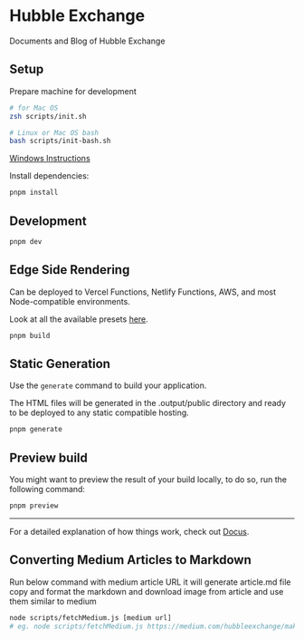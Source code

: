 # Hubble Exchange

Documents and Blog of Hubble Exchange

## Setup

Prepare machine for development

```bash
# for Mac OS
zsh scripts/init.sh

# Linux or Mac OS bash
bash scripts/init-bash.sh

```

[Windows Instructions](./scripts/WINDOWS.md)

Install dependencies:

```bash
pnpm install
```

## Development

```bash
pnpm dev
```

## Edge Side Rendering

Can be deployed to Vercel Functions, Netlify Functions, AWS, and most Node-compatible environments.

Look at all the available presets [here](https://v3.nuxtjs.org/guide/deploy/presets).

```bash
pnpm build
```

## Static Generation

Use the `generate` command to build your application.

The HTML files will be generated in the .output/public directory and ready to be deployed to any static compatible hosting.

```bash
pnpm generate
```

## Preview build

You might want to preview the result of your build locally, to do so, run the following command:

```bash
pnpm preview
```

---

For a detailed explanation of how things work, check out [Docus](https://docus.dev).

## Converting Medium Articles to Markdown

Run below command with medium article URL it will generate article.md file copy and format the markdown and download image from article and use them similar to medium

```bash
node scripts/fetchMedium.js [medium url]
# eg. node scripts/fetchMedium.js https://medium.com/hubbleexchange/makers-in-hubble-vamm-part-2-54eb9845b0b7
```
